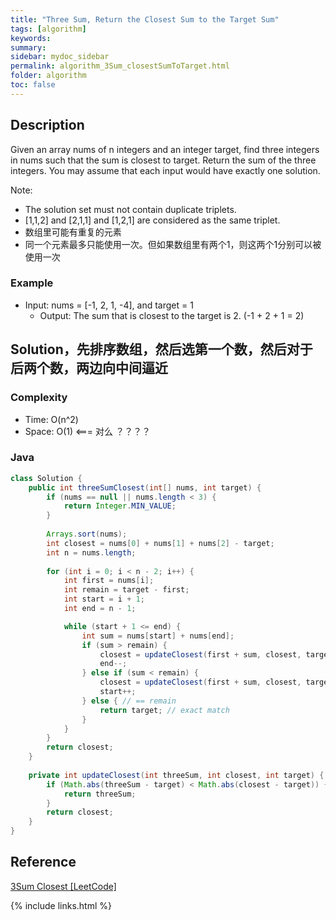 ```yaml
---
title: "Three Sum, Return the Closest Sum to the Target Sum"
tags: [algorithm]
keywords:
summary:
sidebar: mydoc_sidebar
permalink: algorithm_3Sum_closestSumToTarget.html                               
folder: algorithm
toc: false
---
```


## Description
Given an array nums of n integers and an integer target, find three integers in nums such that the sum is closest to target. Return the sum of the three integers. You may assume that each input would have exactly one solution.

Note:
* The solution set must not contain duplicate triplets.
* [1,1,2] and [2,1,1] and [1,2,1] are considered as the same triplet.
* 数组里可能有重复的元素
* 同一个元素最多只能使用一次。但如果数组里有两个1，则这两个1分别可以被使用一次

### Example
* Input: nums = [-1, 2, 1, -4], and target = 1
  * Output: The sum that is closest to the target is 2. (-1 + 2 + 1 = 2)

## Solution，先排序数组，然后选第一个数，然后对于后两个数，两边向中间逼近

### Complexity
* Time: O(n^2)
* Space: O(1) <=== 对么 ？？？？

### Java
```java
class Solution {
    public int threeSumClosest(int[] nums, int target) {
        if (nums == null || nums.length < 3) {
            return Integer.MIN_VALUE;
        }
        
        Arrays.sort(nums);
        int closest = nums[0] + nums[1] + nums[2] - target;
        int n = nums.length;
        
        for (int i = 0; i < n - 2; i++) {
            int first = nums[i];
            int remain = target - first;
            int start = i + 1;
            int end = n - 1;

            while (start + 1 <= end) {
                int sum = nums[start] + nums[end];
                if (sum > remain) {
                    closest = updateClosest(first + sum, closest, target);
                    end--;
                } else if (sum < remain) {
                    closest = updateClosest(first + sum, closest, target);
                    start++;
                } else { // == remain
                    return target; // exact match
                }
            }
        }
        return closest;
    }
    
    private int updateClosest(int threeSum, int closest, int target) {
        if (Math.abs(threeSum - target) < Math.abs(closest - target)) {
            return threeSum;
        }
        return closest;
    }
}
```

## Reference
[3Sum Closest [LeetCode]](https://leetcode.com/problems/3sum-closest/description/)

{% include links.html %}
